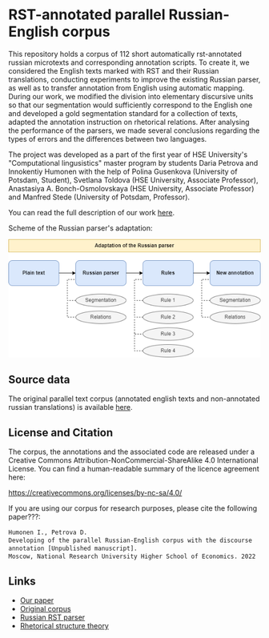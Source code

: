 RST-annotated parallel Russian-English corpus
=============================================

This repository holds a corpus of 112 short automatically rst-annotated russian microtexts and corresponding annotation scripts. To create it, we considered the English texts marked with RST and their Russian translations, conducting experiments to improve the existing Russian
parser, as well as to transfer annotation from English using automatic mapping. During our
work, we modified the division into elementary discursive units so that our segmentation
would sufficiently correspond to the English one and developed a gold segmentation standard
for a collection of texts, adapted the annotation instruction on rhetorical relations. After
analysing the performance of the parsers, we made several conclusions regarding the types of
errors and the differences between two languages. 

The project was developed as a part of the first year of HSE University's "Computational lingusistics" master program by students Daria Petrova and Innokentiy Humonen with the help of Polina Gusenkova (University of Potsdam, Student), Svetlana Toldova (HSE University, Associate Professor), Anastasiya A. Bonch-Osmolovskaya (HSE University, Associate Professor) and Manfred Stede (University of Potsdam, Professor).

You can read the full description of our work [here](https://drive.google.com/file/d/1GoGGJI2fLA2tVnlmUo3GvXyC9Sv_GzLy/view).

Scheme of the Russian parser's adaptation:

![text](https://github.com/IHumonen/RHETORICAL_CORPUS/blob/main/adaptation_scheme.png?raw=true)

Source data
-----------

The original parallel text corpus (annotated english texts and non-annotated russian translations) is available [here](https://github.com/PolinaGusenkova/arg-microtexts-multilayer-eng-rus).

License and Citation
--------------------

The corpus, the annotations and the associated code are released under a Creative Commons Attribution-NonCommercial-ShareAlike 4.0 International License. You can find a human-readable summary of the licence agreement here:

https://creativecommons.org/licenses/by-nc-sa/4.0/

If you are using our corpus for research purposes, please cite the following paper???:

    Humonen I., Petrova D.  
    Developing of the parallel Russian-English corpus with the discourse annotation [Unpublished manuscript].
    Moscow, National Research University Higher School of Economics. 2022

Links
-----

* [Our paper](https://drive.google.com/file/d/1GoGGJI2fLA2tVnlmUo3GvXyC9Sv_GzLy/view)
* [Original corpus](https://github.com/PolinaGusenkova/arg-microtexts-multilayer-eng-rus)
* [Russian RST parser](https://github.com/tchewik/isanlp_rst)
* [Rhetorical structure theory](https://www.sfu.ca/rst/05bibliographies/bibs/Mann_Thompson_1988.pdf)
